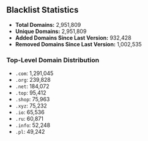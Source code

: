 ## Blacklist Statistics

- **Total Domains:** 2,951,809
- **Unique Domains:** 2,951,809
- **Added Domains Since Last Version:** 932,428
- **Removed Domains Since Last Version:** 1,002,535

### Top-Level Domain Distribution

-  `.com`: 1,291,045
-  `.org`: 239,828
-  `.net`: 184,072
-  `.top`: 95,412
-  `.shop`: 75,963
-  `.xyz`: 75,232
-  `.io`: 65,536
-  `.ru`: 60,871
-  `.info`: 52,248
-  `.pl`: 49,242
